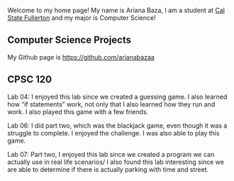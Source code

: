 Welcome to my home page! My name is Ariana Baza, I am a student at [Cal State Fullerton](http://www.fullerton.edu/) and my major is Computer Science!

## Computer Science Projects

My Github page is https://github.com/arianabazaa

## CPSC 120

Lab 04: I enjoyed this lab since we created a guessing game. I also learned how “if statements” work, not only that I also learned how they run and work. I also played this game with a few friends.



Lab 06: I did part two, which was the blackjack game, even though it was a struggle to complete. I enjoyed the challenge. I was also able to play this game.




Lab 07: Part two, I enjoyed this lab since we created a program we can actually use in real life scenarios/ I also found this lab interesting since we are able to determine if there is actually parking with time and street. 
